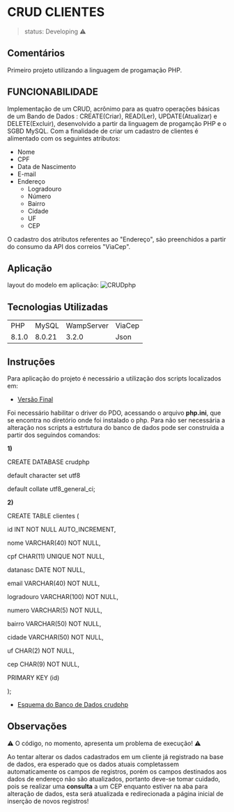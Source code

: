 <h1>CRUD CLIENTES</h1>

>status: Developing ⚠️



## Comentários



Primeiro projeto utilizando a linguagem de progamação PHP.

## FUNCIONABILIDADE

Implementação de um CRUD, acrônimo para as quatro operações básicas de um Bando de Dados : CREATE(Criar), READ(Ler), UPDATE(Atualizar) e DELETE(Excluir), desenvolvido a partir da 
linguagem de progamção PHP e o SGBD MySQL. Com a finalidade de criar um cadastro de clientes é alimentado com os seguintes atributos:
+ Nome
+ CPF
+ Data de Nascimento
+ E-mail
+ Endereço
  + Logradouro
  + Número
  + Bairro
  + Cidade
  + UF
  + CEP

O cadastro dos atributos referentes ao "Endereço", são preenchidos a partir do consumo da API dos correios "ViaCep".

## Aplicação

layout do modelo em aplicação:
![CRUDphp](https://user-images.githubusercontent.com/79478309/122689527-9dd55d80-d1f9-11eb-95f9-aaa39c305eb4.jpeg)

## Tecnologias Utilizadas
<table>
  <tr>
    <td>PHP</td>
    <td>MySQL</td>
    <td>WampServer</td>
    <td>ViaCep</td>
  </tr>
  <tr>
    <td>8.1.0</td>
    <td>8.0.21</td>
    <td>3.2.0</td>
    <td>Json</td>
  </tr>
</table>

## Instruções
Para aplicação do projeto é necessário a utilização dos scripts localizados em:
- [Versão Final](https://github.com/JoseTeixeiraMendesJunior/CRUD-php/tree/main/C%C3%B3digo/Vers%C3%A3o%20Final)

Foi necessário habilitar o driver do PDO, acessando o arquivo **php.ini**, que se encontra no diretório onde foi instalado o php.
Para não ser necessária a alteração nos scripts a estrtutura do banco de dados pode ser construída a partir dos seguindos comandos:


**1)** 

CREATE DATABASE crudphp


default character set utf8


default collate utf8_general_ci;

**2)**


CREATE TABLE clientes (


id INT NOT NULL AUTO_INCREMENT,


nome VARCHAR(40) NOT NULL,


cpf CHAR(11) UNIQUE NOT NULL,


datanasc DATE NOT NULL,


email VARCHAR(40) NOT NULL,


logradouro VARCHAR(100) NOT NULL,


numero VARCHAR(5) NOT NULL,


bairro VARCHAR(50) NOT NULL,


cidade VARCHAR(50) NOT NULL,


uf CHAR(2) NOT NULL,


cep CHAR(9) NOT NULL,


PRIMARY KEY (id)


);


- [Esquema do Banco de Dados crudphp](https://github.com/JoseTeixeiraMendesJunior/CRUD-php/blob/main/Esquema%20Banco%20de%20Dados/Esquema%20crudphp.jpeg)

## Observações
⚠️ O código, no momento, apresenta um problema de execução! ⚠️


Ao tentar alterar os dados cadastrados em um cliente já registrado na base de dados, era esperado que os dados atuais completassem automaticamente os campos de registros, porém os campos destinados aos dados de endereço não são atualizados, portanto deve-se tomar cuidado, pois se realizar uma **consulta** a um CEP enquanto estiver na aba para alteração de dados, esta será atualizada e redirecionada a página inicial de inserção de novos registros!

